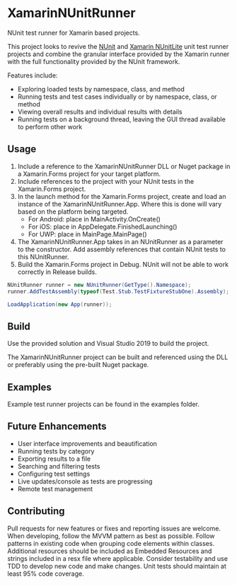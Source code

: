 # XamarinNUnitRunner

NUnit test runner for Xamarin based projects.

This project looks to revive the [NUnit](https://github.com/nunit/nunit.xamarin) and [Xamarin NUnitLite](https://github.com/xamarin) unit test runner projects and combine the granular interface provided by the Xamarin runner with the full functionality provided by the NUnit framework.

Features include:

- Exploring loaded tests by namespace, class, and method
- Running tests and test cases individually or by namespace, class, or method
- Viewing overall results and individual results with details
- Running tests on a background thread, leaving the GUI thread available to perform other work

## Usage

1. Include a reference to the XamarinNUnitRunner DLL or Nuget package in a Xamarin.Forms project for your target platform.
2. Include references to the project with your NUnit tests in the Xamarin.Forms project.
3. In the launch method for the Xamarin.Forms project, create and load an instance of the XamarinNUnitRunner.App. Where this is done will vary based on the platform being targeted.
    - For Android: place in MainActivity.OnCreate()
    - For iOS: place in AppDelegate.FinishedLaunching()
    - For UWP: place in MainPage.MainPage()
4. The XamarinNUnitRunner.App takes in an NUnitRunner as a parameter to the constructor. Add assembly references that contain NUnit tests to this NUnitRunner.
5. Build the Xamarin.Forms project in Debug. NUnit will not be able to work correctly in Release builds.

```csharp
NUnitRunner runner = new NUnitRunner(GetType().Namespace);
runner.AddTestAssembly(typeof(Test.Stub.TestFixtureStubOne).Assembly);

LoadApplication(new App(runner));
```

## Build

Use the provided solution and Visual Studio 2019 to build the project.

The XamarinNUnitRunner project can be built and referenced using the DLL or preferably using the pre-built Nuget package.

## Examples

Example test runner projects can be found in the examples folder.

## Future Enhancements

- User interface improvements and beautification
- Running tests by category
- Exporting results to a file
- Searching and filtering tests
- Configuring test settings
- Live updates/console as tests are progressing
- Remote test management

## Contributing

Pull requests for new features or fixes and reporting issues are welcome. When developing, follow the MVVM pattern as best as possible. Follow patterns in existing code when grouping code elements within classes. Additional resources should be included as Embedded Resources and strings included in a resx file where applicable. Consider testability and use TDD to develop new code and make changes. Unit tests should maintain at least 95% code coverage.
